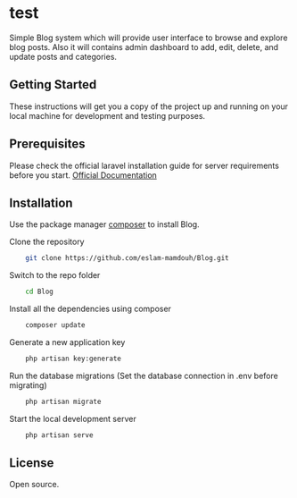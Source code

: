 # test
Simple Blog system which will provide user interface to browse and
explore blog posts. Also it will contains admin dashboard to add, edit, delete, and update
posts and categories.

## Getting Started
These instructions will get you a copy of the project up and running on your local machine for development and testing purposes.

## Prerequisites
Please check the official laravel installation guide for server requirements before you start. [Official Documentation](https://laravel.com/docs/5.4/installation#installation)

## Installation
Use the package manager [composer](https://getcomposer.org/download/) to install Blog.

Clone the repository
```bash
    git clone https://github.com/eslam-mamdouh/Blog.git
```
Switch to the repo folder
```bash
    cd Blog
```
Install all the dependencies using composer
```bash
    composer update
```
Generate a new application key
```bash
    php artisan key:generate
```
Run the database migrations (Set the database connection in .env before migrating)
```bash
    php artisan migrate
```
Start the local development server
```bash
    php artisan serve
```

## License
Open source.
